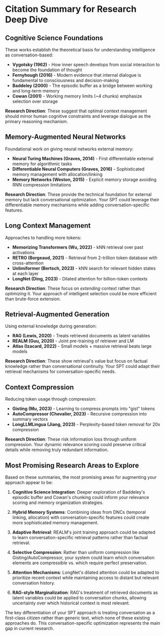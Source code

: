 # Citation Summary for Research Deep Dive

## Cognitive Science Foundations
These works establish the theoretical basis for understanding intelligence as conversation-based:

- **Vygotsky (1962)** - How inner speech develops from social interaction to become the foundation of thought
- **Fernyhough (2016)** - Modern evidence that internal dialogue is fundamental to consciousness and decision-making
- **Baddeley (2000)** - The episodic buffer as a bridge between working and long-term memory
- **Cowan (2001)** - Working memory limits (~4 chunks) emphasize selection over storage

**Research Direction**: These suggest that optimal context management should mirror human cognitive constraints and leverage dialogue as the primary reasoning mechanism.

## Memory-Augmented Neural Networks
Foundational work on giving neural networks external memory:

- **Neural Turing Machines (Graves, 2014)** - First differentiable external memory for algorithmic tasks
- **Differentiable Neural Computers (Graves, 2016)** - Sophisticated memory management with allocation/linking
- **Memory Networks (Weston, 2015)** - Explicit memory storage avoiding RNN compression limitations

**Research Direction**: These provide the technical foundation for external memory but lack conversational optimization. Your SPT could leverage their differentiable memory mechanisms while adding conversation-specific features.

## Long Context Management
Approaches to handling more tokens:

- **Memorizing Transformers (Wu, 2022)** - kNN retrieval over past activations
- **RETRO (Borgeaud, 2021)** - Retrieval from 2-trillion token database with cross-attention
- **Unlimiformer (Bertsch, 2023)** - kNN search for relevant hidden states at each layer
- **LongNet (Ding, 2023)** - Dilated attention for billion-token contexts

**Research Direction**: These focus on *extending* context rather than *optimizing* it. Your approach of intelligent selection could be more efficient than brute-force extension.

## Retrieval-Augmented Generation
Using external knowledge during generation:

- **RAG (Lewis, 2020)** - Treats retrieved documents as latent variables
- **REALM (Guu, 2020)** - Joint pre-training of retriever and LM
- **Atlas (Izacard, 2022)** - Small models + massive retrieval beats large models

**Research Direction**: These show retrieval's value but focus on factual knowledge rather than conversational continuity. Your SPT could adapt their retrieval mechanisms for conversation-specific needs.

## Context Compression
Reducing token usage through compression:

- **Gisting (Mu, 2023)** - Learning to compress prompts into "gist" tokens
- **AutoCompressor (Chevalier, 2023)** - Recursive compression into summary vectors
- **LongLLMLingua (Jiang, 2023)** - Perplexity-based token removal for 20x compression

**Research Direction**: These risk information loss through uniform compression. Your dynamic relevance scoring could preserve critical details while removing truly redundant information.

## Most Promising Research Areas to Explore

Based on these summaries, the most promising areas for augmenting your approach appear to be:

1. **Cognitive Science Integration**: Deeper exploration of Baddeley's episodic buffer and Cowan's chunking could inform your relevance scoring and memory organization strategies.

2. **Hybrid Memory Systems**: Combining ideas from DNCs (temporal linking, allocation) with conversation-specific features could create more sophisticated memory management.

3. **Adaptive Retrieval**: REALM's joint training approach could be adapted to learn conversation-specific retrieval patterns rather than factual retrieval.

4. **Selective Compression**: Rather than uniform compression like Gisting/AutoCompressor, your system could learn which conversation elements are compressible vs. which require perfect preservation.

5. **Attention Mechanisms**: LongNet's dilated attention could be adapted to prioritize recent context while maintaining access to distant but relevant conversation history.

6. **RAG-style Marginalization**: RAG's treatment of retrieved documents as latent variables could be applied to conversation chunks, allowing uncertainty over which historical context is most relevant.

The key differentiation of your SPT approach is treating conversation as a first-class citizen rather than generic text, which none of these existing approaches do. This conversation-specific optimization represents the main gap in current research.